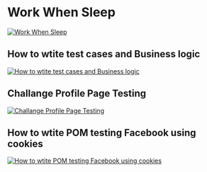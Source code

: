 # Work When Sleep

[![Work When Sleep](https://user-images.githubusercontent.com/4492335/128799216-39fd56ea-d687-47d5-bc38-73e092aee4d6.jpg)](https://youtu.be/ms_r9Teyb7M)

## How to wtite test cases and Business logic

[![How to wtite test cases and Business logic](https://user-images.githubusercontent.com/4492335/129431957-9414e98f-265a-4557-8759-fa1d674a341c.jpg)](https://youtu.be/5MrjP0vvpbg)

## Challange Profile Page Testing

[![Challange Profile Page Testing](https://user-images.githubusercontent.com/4492335/130192471-a06941e3-3765-468e-89de-48e2b3f4ef90.png)](https://www.youtube.com/watch?v=iLQOn3AWYik)

## How to wtite POM testing Facebook using cookies

[![How to wtite POM testing Facebook using cookies](https://user-images.githubusercontent.com/4492335/130192218-72f1c526-a235-4047-a6c4-5fafa0e05610.jpg)](https://youtu.be/elr2Mdk5avc)
















